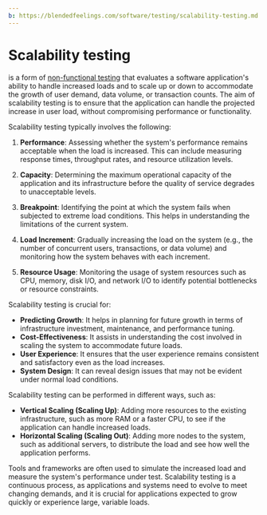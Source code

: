 ```yaml
---
b: https://blendedfeelings.com/software/testing/scalability-testing.md
---
```


# Scalability testing 
is a form of [non-functional testing](non-functional-testing.md) that evaluates a software application's ability to handle increased loads and to scale up or down to accommodate the growth of user demand, data volume, or transaction counts. The aim of scalability testing is to ensure that the application can handle the projected increase in user load, without compromising performance or functionality.

Scalability testing typically involves the following:

1. **Performance**: Assessing whether the system's performance remains acceptable when the load is increased. This can include measuring response times, throughput rates, and resource utilization levels.

2. **Capacity**: Determining the maximum operational capacity of the application and its infrastructure before the quality of service degrades to unacceptable levels.

3. **Breakpoint**: Identifying the point at which the system fails when subjected to extreme load conditions. This helps in understanding the limitations of the current system.

4. **Load Increment**: Gradually increasing the load on the system (e.g., the number of concurrent users, transactions, or data volume) and monitoring how the system behaves with each increment.

5. **Resource Usage**: Monitoring the usage of system resources such as CPU, memory, disk I/O, and network I/O to identify potential bottlenecks or resource constraints.

Scalability testing is crucial for:

- **Predicting Growth**: It helps in planning for future growth in terms of infrastructure investment, maintenance, and performance tuning.
- **Cost-Effectiveness**: It assists in understanding the cost involved in scaling the system to accommodate future loads.
- **User Experience**: It ensures that the user experience remains consistent and satisfactory even as the load increases.
- **System Design**: It can reveal design issues that may not be evident under normal load conditions.

Scalability testing can be performed in different ways, such as:

- **Vertical Scaling (Scaling Up)**: Adding more resources to the existing infrastructure, such as more RAM or a faster CPU, to see if the application can handle increased loads.
- **Horizontal Scaling (Scaling Out)**: Adding more nodes to the system, such as additional servers, to distribute the load and see how well the application performs.

Tools and frameworks are often used to simulate the increased load and measure the system's performance under test. Scalability testing is a continuous process, as applications and systems need to evolve to meet changing demands, and it is crucial for applications expected to grow quickly or experience large, variable loads.